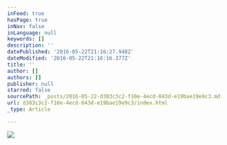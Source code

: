 ```yaml
---
inFeed: true
hasPage: true
inNav: false
inLanguage: null
keywords: []
description: ''
datePublished: '2016-05-22T21:16:27.948Z'
dateModified: '2016-05-22T21:16:16.377Z'
title: ''
author: []
authors: []
publisher: null
starred: false
sourcePath: _posts/2016-05-22-d383c3c2-f10e-4ecd-843d-e19bae19e9c3.md
url: d383c3c2-f10e-4ecd-843d-e19bae19e9c3/index.html
_type: Article

---
```

![](https://the-grid-user-content.s3-us-west-2.amazonaws.com/c8d43c77-40da-444a-8f81-780f708ab086.png)